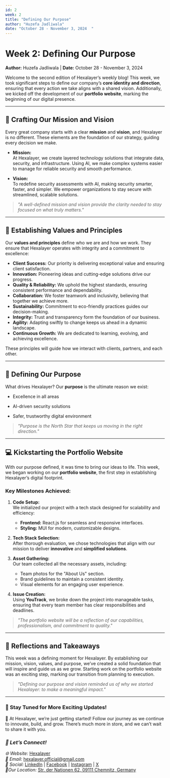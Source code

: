 ```yaml
---
id: 2
week: 2
title: "Defining Our Purpose"
author: "Huzefa Jadliwala"
date: "October 28 - November 3, 2024  "
---
```


# Week 2: Defining Our Purpose  
**Author:** Huzefa Jadliwala | **Date:** October 28 - November 3, 2024  

Welcome to the second edition of Hexalayer’s weekly blog! This week, we took significant steps to define our company’s **core identity and direction**, ensuring that every action we take aligns with a shared vision. Additionally, we kicked off the development of our **portfolio website**, marking the beginning of our digital presence.

---

## 🌟 **Crafting Our Mission and Vision**  
Every great company starts with a clear **mission** and **vision**, and Hexalayer is no different. These elements are the foundation of our strategy, guiding every decision we make.  

- **Mission:**  
  At Hexalayer, we create layered technology solutions that integrate data, security, and infrastructure. Using AI, we make complex systems easier to manage for reliable security and smooth performance.


- **Vision:**  
  To redefine security assessments with AI, making security smarter, faster, and simpler. We empower organizations to stay secure with streamlined, scalable solutions.
  

> _"A well-defined mission and vision provide the clarity needed to stay focused on what truly matters."_  

---

## 🤝 **Establishing Values and Principles**  
Our **values and principles** define who we are and how we work. They ensure that Hexalayer operates with integrity and a commitment to excellence:  
- **Client Success:** Our priority is delivering exceptional value and ensuring client satisfaction.
- **Innovation:** Pioneering ideas and cutting-edge solutions drive our progress.
- **Quality & Reliability:** We uphold the highest standards, ensuring consistent performance and dependability.
- **Collaboration:** We foster teamwork and inclusivity, believing that together we achieve more.
- **Sustainability:** Commitment to eco-friendly practices guides our decision-making.
- **Integrity:** Trust and transparency form the foundation of our business.
- **Agility:** Adapting swiftly to change keeps us ahead in a dynamic landscape.
- **Continuous Growth:** We are dedicated to learning, evolving, and achieving excellence.

These principles will guide how we interact with clients, partners, and each other.

---

## 🎯 **Defining Our Purpose**  
What drives Hexalayer? Our **purpose** is the ultimate reason we exist:  

- Excellence in all areas 

- AI-driven security solutions 

- Safer, trustworthy digital environment



> _"Purpose is the North Star that keeps us moving in the right direction."_  

---

## 💻 **Kickstarting the Portfolio Website**  
With our purpose defined, it was time to bring our ideas to life. This week, we began working on our **portfolio website**, the first step in establishing Hexalayer’s digital footprint.  

### Key Milestones Achieved:  
1. **Code Setup:**  
   We initialized our project with a tech stack designed for scalability and efficiency:  
   - **Frontend:** React.js for seamless and responsive interfaces.  
   - **Styling:** MUI for modern, customizable designs.  

2. **Tech Stack Selection:**  
   After thorough evaluation, we chose technologies that align with our mission to deliver **innovative** and **simplified solutions**.  

3. **Asset Gathering:**  
   Our team collected all the necessary assets, including:  
   - Team photos for the "About Us" section.  
   - Brand guidelines to maintain a consistent identity.  
   - Visual elements for an engaging user experience.  

4. **Issue Creation:**  
   Using **YouTrack**, we broke down the project into manageable tasks, ensuring that every team member has clear responsibilities and deadlines.  

> _"The portfolio website will be a reflection of our capabilities, professionalism, and commitment to quality."_  

---

## 🎉 **Reflections and Takeaways**  
This week was a defining moment for Hexalayer. By establishing our mission, vision, values, and purpose, we’ve created a solid foundation that will inspire and guide us as we grow. Starting work on the portfolio website was an exciting step, marking our transition from planning to execution.

> _"Defining our purpose and vision reminded us of why we started Hexalayer: to make a meaningful impact."_  

---

### 🚀 Stay Tuned for More Exciting Updates!  
🌟 At Hexalayer, we’re just getting started! Follow our journey as we continue to innovate, build, and grow. There’s much more in store, and we can’t wait to share it with you.

### *💬 Let’s Connect!*  
*🌐 Website:* [Hexalayer](https://hexalayer.github.io/)  
*📧 Email:* hexalayer.official@gmail.com  
*📱 Social:* [LinkedIn](https://linkedin.com/company/hexalayer-ln) | [Facebook](https://www.facebook.com/profile.php?id=61568292851414) | [Instagram](https://instagram.com/hexalayer) | [X](https://x.com/hexalayer_x)  
*📍Our Location:* [Str. der Nationen 62, 09111 Chemnitz, Germany](https://www.google.com/maps?q=Str.+der+Nationen+62,+09111+Chemnitz,+Germany)  
